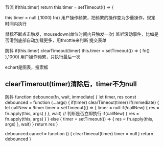 节流
if(this.timer) return
this.timer = setTimeout(() => {

<!-- this.timer = null -->

this.timer = null
},1000)
fn()
用户操作频繁，把频繁的操作变为少量操作，规定时间内执行

鼠标不断点击触发，mousedown(单位时间内只触发一次)
监听滚动事件，比如是否滑到底部自动加载更多，用throttle来判断
提交表单

防抖
if(this.timer) clearTimeout(timer)
this.timer = setTimeout(() => {
fn()
},1000)
用户操作频繁，只执行最后一次

echart是图表，搜索框

## clearTimerout(timer)清除后，timer不为null

防抖
function debounce(fn, wait, immediate) {
  let timer, res
  const debounced = function (...args) {
    if(timer) clearTimeout(timer)
    if(immediate) {
      let callNew = !timer
      timer = setTimeout(() => {
        timer = null
        if(!callNew) {
        res = fn.apply(this, args)
        }
      }, wait)
      // 判断是否立即执行
      if(callNew) {
        res = fn.apply(this, args)
      } 
    } else {
      timer = setTimeout(() => {
        res = fn.apply(this, args)
      }, wait)
    }
    return res
  }

  debounced.cancel = function () {
    clearTimeout(timer)
    timer = null
  }
  return debounced
}